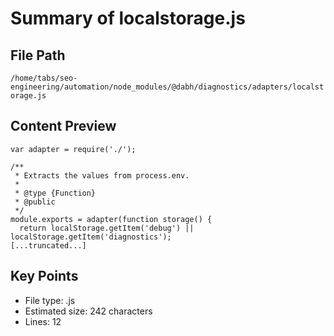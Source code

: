 # Summary of localstorage.js
  
## File Path
`/home/tabs/seo-engineering/automation/node_modules/@dabh/diagnostics/adapters/localstorage.js`

## Content Preview
```
var adapter = require('./');

/**
 * Extracts the values from process.env.
 *
 * @type {Function}
 * @public
 */
module.exports = adapter(function storage() {
  return localStorage.getItem('debug') || localStorage.getItem('diagnostics');
[...truncated...]
```

## Key Points
- File type: .js
- Estimated size: 242 characters
- Lines: 12
